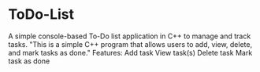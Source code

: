 # ToDo-List
A simple console-based To-Do list application in C++ to manage and track tasks.
"This is a simple C++ program that allows users to add, view, delete, and mark tasks as done."
Features:
Add task
View task(s)
Delete task
Mark task as done

